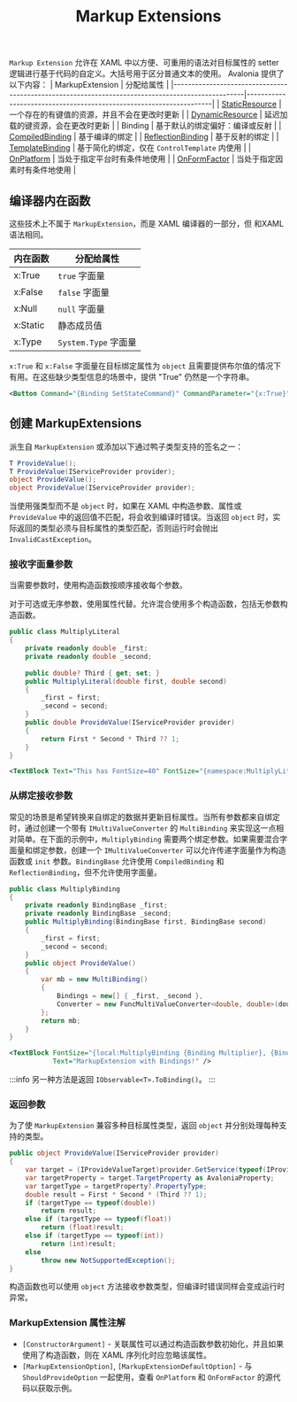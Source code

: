 ﻿---
id: markupextensions
title: Markup Extensions
---

`Markup Extension` 允许在 XAML 中以方便、可重用的语法对目标属性的 setter 逻辑进行基于代码的自定义。大括号用于区分普通文本的使用。
Avalonia 提供了以下内容：
| MarkupExtension                                                                                  | 分配给属性                                                |
|--------------------------------------------------------------------------------------------------|--------------------------------------------------------------------|
| [StaticResource](/docs/guides/styles-and-resources/resources#static-resource)                    | 一个存在的有键值的资源，并且不会在更改时更新          |
| [DynamicResource](/docs/guides/styles-and-resources/resources#using-resources)                   | 延迟加载的键资源，会在更改时更新   |
| Binding                                                                                          | 基于默认的绑定偏好：编译或反射    |
| [CompiledBinding](/docs/basics/data/data-binding/compiled-bindings#compiledbinding-markup)       | 基于编译的绑定                                        |
| [ReflectionBinding](/docs/basics/data/data-binding/compiled-bindings#reflectionbinding-markup)   | 基于反射的绑定                                      |
| [TemplateBinding](/docs/guides/custom-controls/how-to-create-templated-controls#data-binding)    | 基于简化的绑定，仅在 `ControlTemplate` 内使用 |
| [OnPlatform](/docs/guides/platforms/platform-specific-code/xaml#onplatform-markup-extension)     | 当处于指定平台时有条件地使用                       |
| [OnFormFactor](/docs/guides/platforms/platform-specific-code/xaml#onformfactor-markup-extension) | 当处于指定因素时有条件地使用                         |

## 编译器内在函数

这些技术上不属于 `MarkupExtension`，而是 XAML 编译器的一部分，但 和XAML 语法相同。

| 内在函数 | 分配给属性   |
|-----------|-----------------------|
| x:True    | `true` 字面量        |
| x:False   | `false` 字面量       |
| x:Null    | `null` 字面量        |
| x:Static  | 静态成员值   |
| x:Type    | `System.Type` 字面量 |

`x:True` 和 `x:False` 字面量在目标绑定属性为 `object` 且需要提供布尔值的情况下有用。在这些缺少类型信息的场景中，提供 "True" 仍然是一个字符串。

```xml
<Button Command="{Binding SetStateCommand}" CommandParameter="{x:True}" />
```

## 创建 MarkupExtensions

派生自 `MarkupExtension` 或添加以下通过鸭子类型支持的签名之一：

```csharp
T ProvideValue();
T ProvideValue(IServiceProvider provider);
object ProvideValue();
object ProvideValue(IServiceProvider provider);
```

当使用强类型而不是 `object` 时，如果在 XAML 中构造参数、属性或 `ProvideValue` 中的返回值不匹配，将会收到编译时错误。当返回 `object` 时，实际返回的类型必须与目标属性的类型匹配，否则运行时会抛出 `InvalidCastException`。

### 接收字面量参数

当需要参数时，使用构造函数按顺序接收每个参数。

对于可选或无序参数，使用属性代替。允许混合使用多个构造函数，包括无参数构造函数。

```csharp
public class MultiplyLiteral
{
    private readonly double _first;
    private readonly double _second;
    
    public double? Third { get; set; }
    public MultiplyLiteral(double first, double second)
    {
        _first = first;
        _second = second;
    }
    public double ProvideValue(IServiceProvider provider)
    {
        return First * Second * Third ?? 1;
    }
}
```
```xml
<TextBlock Text="This has FontSize=40" FontSize="{namespace:MultiplyLiteral 10, 8, Third=0.5}" />
```

### 从绑定接收参数

常见的场景是希望转换来自绑定的数据并更新目标属性。当所有参数都来自绑定时，通过创建一个带有 `IMultiValueConverter` 的 `MultiBinding` 来实现这一点相对简单。在下面的示例中，`MultiplyBinding` 需要两个绑定参数。如果需要混合字面量和绑定参数，创建一个 `IMultiValueConverter` 可以允许传递字面量作为构造函数或 `init` 参数。`BindingBase` 允许使用 `CompiledBinding` 和 `ReflectionBinding`，但不允许使用字面量。

```csharp
public class MultiplyBinding
{
    private readonly BindingBase _first;
    private readonly BindingBase _second;
    public MultiplyBinding(BindingBase first, BindingBase second)
    {
        _first = first;
        _second = second;
    }
    public object ProvideValue()
    {
        var mb = new MultiBinding()
        {
            Bindings = new[] { _first, _second },
            Converter = new FuncMultiValueConverter<double, double>(doubles => doubles.Aggregate(1d, (x, y) => x * y))
        };
        return mb;
    }
}
```

```xml
<TextBlock FontSize="{local:MultiplyBinding {Binding Multiplier}, {Binding Multiplicand}}" 
           Text="MarkupExtension with Bindings!" />
```

:::info
另一种方法是返回 `IObservable<T>.ToBinding()`。
:::

### 返回参数

为了使 `MarkupExtension` 兼容多种目标属性类型，返回 `object` 并分别处理每种支持的类型。

```csharp
public object ProvideValue(IServiceProvider provider)
{
    var target = (IProvideValueTarget)provider.GetService(typeof(IProvideValueTarget))!;
    var targetProperty = target.TargetProperty as AvaloniaProperty;
    var targetType = targetProperty?.PropertyType;
    double result = First * Second * (Third ?? 1);
    if (targetType == typeof(double))
        return result;
    else if (targetType == typeof(float))
        return (float)result;
    else if (targetType == typeof(int))
        return (int)result;
    else
        throw new NotSupportedException();
}
```

构造函数也可以使用 `object` 方法接收参数类型，但编译时错误同样会变成运行时异常。

### MarkupExtension 属性注解

* `[ConstructorArgument]` - 关联属性可以通过构造函数参数初始化，并且如果使用了构造函数，则在 XAML 序列化时应忽略该属性。
* `[MarkupExtensionOption]`, `[MarkupExtensionDefaultOption]` - 与 `ShouldProvideOption` 一起使用，查看 `OnPlatform` 和 `OnFormFactor` 的源代码以获取示例。